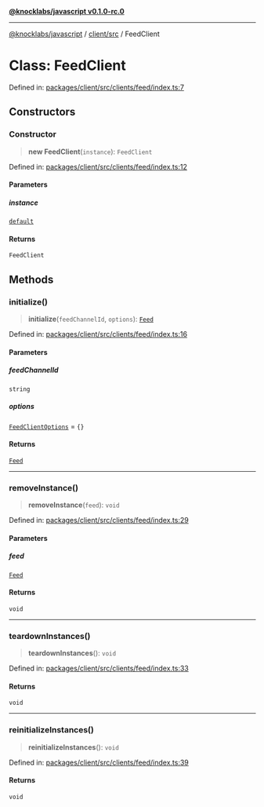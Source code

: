 [**@knocklabs/javascript v0.1.0-rc.0**](../../../README.md)

***

[@knocklabs/javascript](../../../modules.md) / [client/src](../README.md) / FeedClient

# Class: FeedClient

Defined in: [packages/client/src/clients/feed/index.ts:7](https://github.com/knocklabs/javascript/blob/main/packages/client/src/clients/feed/index.ts#L7)

## Constructors

### Constructor

> **new FeedClient**(`instance`): `FeedClient`

Defined in: [packages/client/src/clients/feed/index.ts:12](https://github.com/knocklabs/javascript/blob/main/packages/client/src/clients/feed/index.ts#L12)

#### Parameters

##### instance

[`default`](default.md)

#### Returns

`FeedClient`

## Methods

### initialize()

> **initialize**(`feedChannelId`, `options`): [`Feed`](Feed.md)

Defined in: [packages/client/src/clients/feed/index.ts:16](https://github.com/knocklabs/javascript/blob/main/packages/client/src/clients/feed/index.ts#L16)

#### Parameters

##### feedChannelId

`string`

##### options

[`FeedClientOptions`](../interfaces/FeedClientOptions.md) = `{}`

#### Returns

[`Feed`](Feed.md)

***

### removeInstance()

> **removeInstance**(`feed`): `void`

Defined in: [packages/client/src/clients/feed/index.ts:29](https://github.com/knocklabs/javascript/blob/main/packages/client/src/clients/feed/index.ts#L29)

#### Parameters

##### feed

[`Feed`](Feed.md)

#### Returns

`void`

***

### teardownInstances()

> **teardownInstances**(): `void`

Defined in: [packages/client/src/clients/feed/index.ts:33](https://github.com/knocklabs/javascript/blob/main/packages/client/src/clients/feed/index.ts#L33)

#### Returns

`void`

***

### reinitializeInstances()

> **reinitializeInstances**(): `void`

Defined in: [packages/client/src/clients/feed/index.ts:39](https://github.com/knocklabs/javascript/blob/main/packages/client/src/clients/feed/index.ts#L39)

#### Returns

`void`
